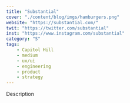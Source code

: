 ```yaml
---
title: "Substantial"
cover: "./content/blog/imgs/hamburgers.png"
website: "https://substantial.com/"
twit: "https://twitter.com/substantial"
inst: "https://www.instagram.com/substantial"
category: "S"
tags:
    - Capitol Hill
    - medium
    - ux/ui
    - engineering
    - product
    - strategy
---
```


Description
